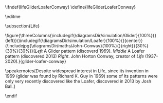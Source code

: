 \ifndef{lifeGliderLoaferConway}
\define{lifeGliderLoaferConway}

\editme

\subsection{Life}

\figure{\threeColumns{\includegif{\diagramsDir/simulation/Glider}{100%}{}{left}}{\includegif{\diagramsDir/simulation/Loafer}{100%}{}{center}}{\includejpg{\diagramsDir/maths/John-Conway}{100%}{}{right}}{30%}{30%}{30%}}{*Left* A Glider pattern (discoverd 1969). *Middle* A Loafer pattern (discovered 2013) *Right*. John Horton Conway, creator of *Life* (1937-2020).}{glider-loafer-conway}

\speakernotes{Despite widespread interest in Life, since its invention in 1969  (glider was found by Richard K. Guy in 1969)  some of its patterns were only very recently discovered like the Loafer, discovered in 2013 by Josh Ball.}

\endif
